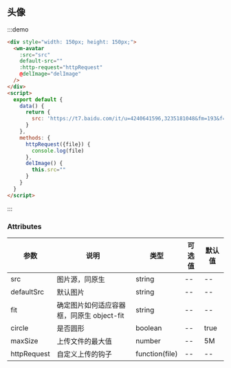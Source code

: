 ## 头像

:::demo

```html
<div style="width: 150px; height: 150px;">
  <wm-avatar
    :src="src"
    default-src=""
    :http-request="httpRequest"
    @delImage="delImage" 
  />
</div>
<script>
  export default {
    data() {
      return {
        src: 'https://t7.baidu.com/it/u=4240641596,3235181048&fm=193&f=GIF'
      }
    },
    methods: {
      httpRequest({file}) {
        console.log(file)
      },
      delImage() {
        this.src=""
      }
    }
  }
</script>
```

:::

### Attributes

| 参数 | 说明 | 类型 | 可选值 | 默认值
|---------|--------|-------| --------|--------
| src | 图片源，同原生 | string | -- | --
| defaultSrc | 默认图片 | string | -- | --
| fit | 确定图片如何适应容器框，同原生 object-fit | string | -- | --
| circle | 是否圆形 | boolean | -- | true
| maxSize | 上传文件的最大值 | number | -- | 5M
| httpRequest | 自定义上传的钩子 | function(file) | -- | --
